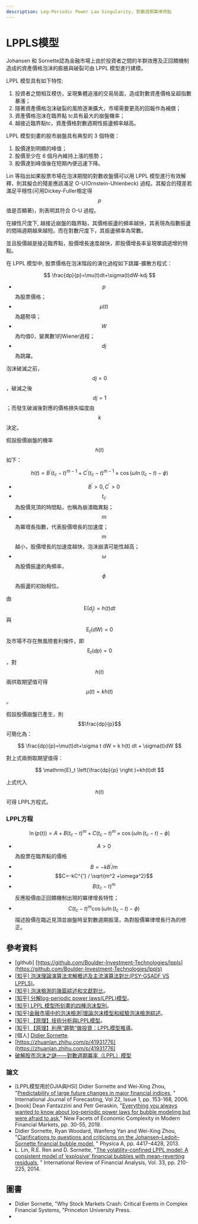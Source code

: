 ```yaml
---
description: Log-Periodic Power Law Singularity, 對數週期冪律奇點
---
```


# LPPLS模型

Johansen 和 Sornette認為金融市場上由於投資者之間的羊群效應及正回饋機制造成的資產價格泡沫的膨脹與破裂可由 LPPL 模型進行建模。

LPPL 模型具有如下特性:&#x20;

1. 投資者之間相互模仿，呈現集體追漲的交易局面，造成對數資產價格呈超指數暴漲；
2. 隨著資產價格泡沫破裂的風險逐漸擴大，市場需要更高的回報作為補償；
3. 資產價格泡沫在臨界點 tc具有最大的崩盤機率；
4. 越接近臨界點tc，資產價格對數週期性振盪頻率越高。

LPPL 模型刻畫的股市崩盤具有典型的 3 個特徵：

1. 股價達到明顯的峰值；
2. 股價至少在 6 個月內維持上漲的態勢；
3. 股價達到峰值後在短期內便迅速下降。

Lin 等指出如果股票市場在泡沫期間的對數收盤價可以用 LPPL 模型進行有效解釋，則其擬合的殘差應該滿足 O-U(Ornstein-Uhlenbeck) 過程。其擬合的殘差若滿足平穩性(可用Dickey-Fuller檢定得$$p$$值是否顯著)，則表明其符合 O-U 過程。

在線性尺度下, 越接近崩盤的臨界點，其價格振盪的頻率越快，其表現為指數振盪的間隔週期越來越短。而在對數尺度下，其振盪頻率為常數。

並且股價越是接近臨界點，股價增長速度越快，即股價增長率呈現單調遞增的特點。



在 LPPL 模型中, 股票價格在泡沫階段的演化過程如下跳躍-擴散方程式：

$$
\frac{dp}{p}=\mu(t)dt+\sigma(t)dW-kdj
$$

* $$p$$為股票價格；
* $$\mu(t)$$為趨勢項；
* $$W$$為均值0，變異數1的Wiener過程；
* $$dj$$為跳躍。

泡沫破滅之前，$$dj=0$$，破滅之後$$dj=1$$；而發生破滅後對應的價格損失幅度由$$k$$決定。

假設股價崩盤的機率$$h(t)$$如下：

$$
h(t)=B^{'}(t_c-t)^{m-1}+C^{'}(t_c -t)^{m-1}\times \cos (\omega \ln (t_c - t) - \phi)
$$

* $$B^{'} >0, C^{'} > 0$$
* $$t_c$$為股價見頂的時間點，也稱為崩潰臨異點；
* $$m$$為冪增長指數，代表股價增長的加速度；$$m$$越小，股價增長的加速度越快，泡沫崩潰可能性越高；
* $$\omega$$為股價振盪的角頻率，$$\phi$$為振盪的初始相位。

由$$\mathrm{E}(d_j)=h(t)dt$$與$$\mathrm{E}_t(dW)=0$$及市場不存在無風險套利條件，即$$\mathrm{E}_t(dp)=0$$，對$$h(t)$$兩供取期望值可得$$\mu(t)=kh(t)$$。

假設股價崩盤已產生，則$$\frac{dp}{p}$$可簡化為：

$$
\frac{dp}{p}=\mu(t)dt+\sigma t dW = k h(t) dt + \sigma(t)dW
$$

對上式兩側取期望值得：

$$
\mathrm{E}_t \left(\frac{dp}{p} \right )=kh(t)dt
$$

上式代入$$h(t)$$可得 LPPL方程式。

### LPPL方程

$$
\ln(p(t))=A+B(t_c-t)^m+C(t_c-t)^m\times \cos(\omega\ln(t_c-t)-\phi)
$$

* $$A>0$$為股票在臨界點的價格
* $$B=-kB^{'}/m$$
* $$C=-kC^{'} / \sqrt{m^2 +\omega^2}$$
* $$B(t_c-t)^m$$反應股價由正回饋機制出現的冪律增長特性；
* $$C(t_c-t)^m \cos(\omega \ln(t_c-t)-\phi)$$描述股價在臨近見頂並崩盤時呈對數週期振蕩，為對股價冪律增長行為的修正。



## 參考資料

* \[github] [https://github.com/Boulder-Investment-Technologies/lppls](https://github.com/Boulder-Investment-Technologies/lppls)
* [\[知乎\] 泡沫理論演算法求解概述及主流演算法對比(PSY-GSADF VS LPPLS)](https://zhuanlan.zhihu.com/p/401103573)。
* [\[知乎\] 泡沫檢測的幾篇綜述和文獻對比](https://zhuanlan.zhihu.com/p/400288921)。
* [\[知乎\] 分解log-periodic power laws(LPPL)模型](https://zhuanlan.zhihu.com/p/395621402)。
* [\[知乎\] LPPL 模型所刻畫的四種泡沫型別](https://zhuanlan.zhihu.com/p/396549896)。
* [\[知乎\]金融市場中的泡沫檢測|理論泡沫模型和經驗泡沫檢測綜述](https://zhuanlan.zhihu.com/p/400062912)。
* [\[知乎\] 【原理】技術分析與LPPL模型](https://zhuanlan.zhihu.com/p/424939548)。
* [\[知乎\] 【原理】利用“趨勢”做投資：LPPL模型推導](https://zhuanlan.zhihu.com/p/422467747)。
* \[個人] [Didier Sornette](https://emeritus.er.ethz.ch/about-us/people/sornette.html).
* [https://zhuanlan.zhihu.com/p/41931776](https://zhuanlan.zhihu.com/p/41931776)
* [破解股市泡沫之謎——對數週期冪率（LPPL）模型](https://www.kancloud.cn/wizardforcel/python-quant-uqer/186247)

### 論文

* \[LPPL模型用於DJIA與HSI] Didier Sornette and Wei-Xing Zhou, "[Predictability of large future changes in major financial indices](https://www.sciencedirect.com/science/article/abs/pii/S0169207005000191), " International Journal of Forecasting, Vol 22, Issue 1, pp. 153-168, 2006.
* \[book] Dean Fantazzini and Petr Geraskin, "[Everything you always wanted to know about log-periodic power laws for bubble modeling but were afraid to ask](https://www.taylorfrancis.com/chapters/edit/10.4324/9780429198557-3/everything-always-wanted-know-log-periodic-power-laws-bubble-modeling-afraid-ask-petr-geraskin-dean-fantazzini)," New Facets of Economic Complexity in Modern Financial Markets, pp. 30-55,  2019.
* Didier Sornette, Ryan Woodard, Wanfeng Yan and Wei-Xing Zhou, "[Clarifications to questions and criticisms on the Johansen–Ledoit–Sornette financial bubble model,](https://www.sciencedirect.com/science/article/abs/pii/S0378437113004342) " Physica A, pp. 4417–4428, 2013.
* L. Lin, R.E. Ren and D. Sornette, "[The volatility-confined LPPL model: A consistent model of ‘explosive’ financial bubbles with mean-reverting residuals](https://www.sciencedirect.com/science/article/abs/pii/S1057521914000350), " International Review of Financial Analysis, Vol. 33, pp. 210-225, 2014.

## 圖書

* Didier Sornette, "Why Stock Markets Crash: Critical Events in Complex Financial Systems, "Princeton University Press.
*
